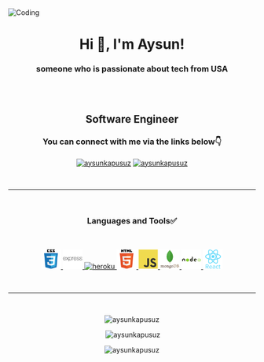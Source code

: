 <img align="center" alt="Coding" width="800" height="600"  src="https://user-images.githubusercontent.com/101064345/180237519-67049260-7578-49d3-b8f5-89c620c36192.gif">

<h1 align="center">Hi 👋, I'm Aysun!</h1>
<h3 align="center">someone who is passionate about tech from USA</h3> <br/> <br/>

<h2 align="center">Software Engineer</h2>
<h3 align="center">You can connect with me via the links below👇</h3>
<p align="center">
<a href="https://linkedin.com/in/aysunkapusuz" target="_blank"><img align="center" src="https://raw.githubusercontent.com/rahuldkjain/github-profile-readme-generator/master/src/images/icons/Social/linked-in-alt.svg" alt="aysunkapusuz" height="30" width="40" /></a>
<a href="https://instagram.com/aysunkapusuz" target="_blank"><img align="center" src="https://raw.githubusercontent.com/rahuldkjain/github-profile-readme-generator/master/src/images/icons/Social/instagram.svg" alt="aysunkapusuz" height="30" width="40" /></a>
</p>  <br/> <hr><br/>

<h3 align="center" ><b>Languages and Tools✅</b></h3> <br/>
<p align="center"> <a href="https://www.w3schools.com/css/" target="_blank" rel="noreferrer"> <img src="https://raw.githubusercontent.com/devicons/devicon/master/icons/css3/css3-original-wordmark.svg" alt="css3" width="40" height="40"/> </a> <a href="https://expressjs.com" target="_blank" rel="noreferrer"> <img src="https://raw.githubusercontent.com/devicons/devicon/master/icons/express/express-original-wordmark.svg" alt="express" width="40" height="40"/> </a> <a href="https://heroku.com" target="_blank" rel="noreferrer"> <img src="https://www.vectorlogo.zone/logos/heroku/heroku-icon.svg" alt="heroku" width="40" height="40"/> </a> <a href="https://www.w3.org/html/" target="_blank" rel="noreferrer"> <img src="https://raw.githubusercontent.com/devicons/devicon/master/icons/html5/html5-original-wordmark.svg" alt="html5" width="40" height="40"/> </a> <a href="https://developer.mozilla.org/en-US/docs/Web/JavaScript" target="_blank" rel="noreferrer"> <img src="https://raw.githubusercontent.com/devicons/devicon/master/icons/javascript/javascript-original.svg" alt="javascript" width="40" height="40"/> </a> <a href="https://www.mongodb.com/" target="_blank" rel="noreferrer"> <img src="https://raw.githubusercontent.com/devicons/devicon/master/icons/mongodb/mongodb-original-wordmark.svg" alt="mongodb" width="40" height="40"/> </a> <a href="https://nodejs.org" target="_blank" rel="noreferrer"> <img src="https://raw.githubusercontent.com/devicons/devicon/master/icons/nodejs/nodejs-original-wordmark.svg" alt="nodejs" width="40" height="40"/> </a> <a href="https://reactjs.org/" target="_blank" rel="noreferrer"> <img src="https://raw.githubusercontent.com/devicons/devicon/master/icons/react/react-original-wordmark.svg" alt="react" width="40" height="40"/> </a> </p> <br/>
<hr> <br/>

<p align="center"><img width="350" src="https://github-readme-stats.vercel.app/api/top-langs?username=aysunkapusuz&show_icons=true&locale=en&layout=compact" alt="aysunkapusuz" /></p>
<p align="center">&nbsp;<img width="350" src="https://github-readme-stats.vercel.app/api?username=aysunkapusuz&show_icons=true&locale=en" alt="aysunkapusuz" /></p>

<p align="center"><img width="350" src="https://github-readme-streak-stats.herokuapp.com/?user=aysunkapusuz&" alt="aysunkapusuz" /></p>
